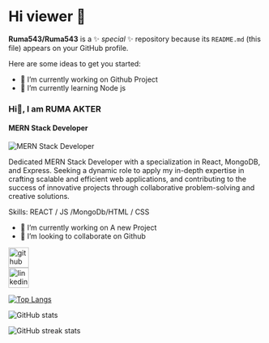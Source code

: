 # Hi viewer 👋


**Ruma543/Ruma543** is a ✨ _special_ ✨ repository because its `README.md` (this file) appears on your GitHub profile.

Here are some ideas to get you started:

- 🔭 I’m currently working on Github Project
- 🌱 I’m currently learning Node js

### Hi👋, I am RUMA AKTER
#### MERN Stack Developer

![MERN Stack Developer](https://i.ibb.co/G7nHT4G/Hi.png)



Dedicated MERN Stack Developer with a specialization in React, MongoDB, and
Express. Seeking a dynamic role to apply my in-depth expertise in crafting
scalable and efficient web applications, and contributing to the success of
innovative projects through collaborative problem-solving and creative
solutions.

Skills: REACT / JS /MongoDb/HTML / CSS

- 🔭 I’m currently working on A new Project
- 👯 I’m looking to collaborate on Github


[<img src='https://cdn.jsdelivr.net/npm/simple-icons@3.0.1/icons/github.svg' alt='github' height='40'>](https://github.com/Ruma543)  
[<img src='https://cdn.jsdelivr.net/npm/simple-icons@3.0.1/icons/linkedin.svg' alt='linkedin' height='40'>](https://linkedin.com/in/ruma-akter-b51057179)  

[![Top Langs](https://github-readme-stats.vercel.app/api/top-langs/?username=Ruma543)](https://github.com/anuraghazra/github-readme-stats)

![GitHub stats](https://github-readme-stats.vercel.app/api?username=Ruma543&show_icons=true)  

 

![GitHub streak stats](https://streak-stats.demolab.com/?user=Ruma543)  


